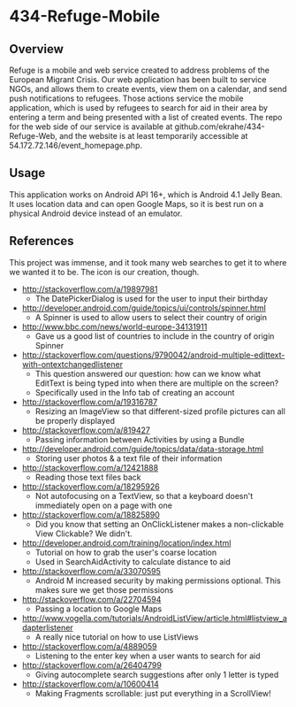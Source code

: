 # 434-Refuge-Mobile
## Overview
Refuge is a mobile and web service created to address problems of the European Migrant Crisis.
Our web application has been built to service NGOs, and allows them to create events, view them on a calendar, and send push notifications to refugees.
Those actions service the mobile application, which is used by refugees to search for aid in their area by entering a term and being presented with a list of created events.
The repo for the web side of our service is available at github.com/ekrahe/434-Refuge-Web, and the website is at least temporarily accessible at 54.172.72.146/event_homepage.php.

## Usage
This application works on Android API 16+, which is Android 4.1 Jelly Bean.
It uses location data and can open Google Maps, so it is best run on a physical Android device instead of an emulator.

## References
This project was immense, and it took many web searches to get it to where we wanted it to be. The icon is our creation, though.

* http://stackoverflow.com/a/19897981
  * The DatePickerDialog is used for the user to input their birthday
* http://developer.android.com/guide/topics/ui/controls/spinner.html
  * A Spinner is used to allow users to select their country of origin
* http://www.bbc.com/news/world-europe-34131911
  * Gave us a good list of countries to include in the country of origin Spinner
* http://stackoverflow.com/questions/9790042/android-multiple-edittext-with-ontextchangedlistener
  * This question answered our question: how can we know what EditText is being typed into when there are multiple on the screen?
  * Specifically used in the Info tab of creating an account 
* http://stackoverflow.com/a/19316787
  * Resizing an ImageView so that different-sized profile pictures can all be properly displayed
* http://stackoverflow.com/a/819427
  * Passing information between Activities by using a Bundle
* http://developer.android.com/guide/topics/data/data-storage.html
  * Storing user photos & a text file of their information
* http://stackoverflow.com/a/12421888
  * Reading those text files back
* http://stackoverflow.com/a/18295926
  * Not autofocusing on a TextView, so that a keyboard doesn't immediately open on a page with one
* http://stackoverflow.com/a/18825890
  * Did you know that setting an OnClickListener makes a non-clickable View Clickable? We didn't.
* http://developer.android.com/training/location/index.html
  * Tutorial on how to grab the user's coarse location
  * Used in SearchAidActivity to calculate distance to aid
* http://stackoverflow.com/a/33070595
  * Android M increased security by making permissions optional. This makes sure we get those permissions
* http://stackoverflow.com/a/22704594
  * Passing a location to Google Maps
* http://www.vogella.com/tutorials/AndroidListView/article.html#listview_adapterlistener
  * A really nice tutorial on how to use ListViews
* http://stackoverflow.com/a/4889059
  * Listening to the enter key when a user wants to search for aid
* http://stackoverflow.com/a/26404799
  * Giving autocomplete search suggestions after only 1 letter is typed
* http://stackoverflow.com/a/10600414
  * Making Fragments scrollable: just put everything in a ScrollView!
